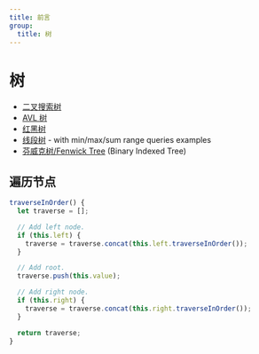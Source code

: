 ```yaml
---
title: 前言
group:
  title: 树
---
```


# 树

- [二叉搜索树](binary-search-tree)
- [AVL 树](avl-tree)
- [红黑树](red-black-tree)
- [线段树](segment-tree) - with min/max/sum range queries examples
- [芬威克树/Fenwick Tree](fenwick-tree) (Binary Indexed Tree)

## 遍历节点

```js
traverseInOrder() {
  let traverse = [];

  // Add left node.
  if (this.left) {
    traverse = traverse.concat(this.left.traverseInOrder());
  }

  // Add root.
  traverse.push(this.value);

  // Add right node.
  if (this.right) {
    traverse = traverse.concat(this.right.traverseInOrder());
  }

  return traverse;
}
```
